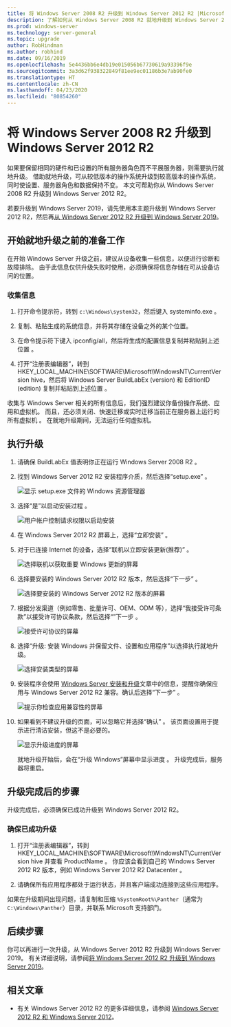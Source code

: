 ```yaml
---
title: 将 Windows Server 2008 R2 升级到 Windows Server 2012 R2 |Microsoft Docs
description: 了解如何从 Windows Server 2008 R2 就地升级到 Windows Server 2012 R2。
ms.prod: windows-server
ms.technology: server-general
ms.topic: upgrade
author: RobHindman
ms.author: robhind
ms.date: 09/16/2019
ms.openlocfilehash: 5e4436bb6e4db19e015056b67730619a93396f9e
ms.sourcegitcommit: 3a3d62f938322849f81ee9ec01186b3e7ab90fe0
ms.translationtype: HT
ms.contentlocale: zh-CN
ms.lasthandoff: 04/23/2020
ms.locfileid: "80854260"
---
```

# <a name="upgrade-windows-server-2008-r2-to-windows-server-2012-r2"></a>将 Windows Server 2008 R2 升级到 Windows Server 2012 R2

如果要保留相同的硬件和已设置的所有服务器角色而不平展服务器，则需要执行就地升级。 借助就地升级，可从较低版本的操作系统升级到较高版本的操作系统，同时使设置、服务器角色和数据保持不变。 本文可帮助你从 Windows Server 2008 R2 升级到 Windows Server 2012 R2。

若要升级到 Windows Server 2019，请先使用本主题升级到 Windows Server 2012 R2，然后再[从 Windows Server 2012 R2 升级到 Windows Server 2019](upgrade-2012r2-to-2019.md)。

## <a name="before-you-begin-your-in-place-upgrade"></a>开始就地升级之前的准备工作

在开始 Windows Server 升级之前，建议从设备收集一些信息，以便进行诊断和故障排除。 由于此信息仅供升级失败时使用，必须确保将信息存储在可从设备访问的位置。

### <a name="to-collect-your-info"></a>收集信息

1. 打开命令提示符，转到 `c:\Windows\system32`，然后键入 systeminfo.exe  。

2. 复制、粘贴生成的系统信息，并将其存储在设备之外的某个位置。

3. 在命令提示符下键入 ipconfig/all，然后将生成的配置信息复制并粘贴到上述位置  。

4. 打开“注册表编辑器”，转到 HKEY_LOCAL_MACHINE\SOFTWARE\Microsoft\WindowsNT\CurrentVersion hive，然后将 Windows Server BuildLabEx (version) 和 EditionID (edition) 复制并粘贴到上述位置   。

收集与 Windows Server 相关的所有信息后，我们强烈建议你备份操作系统、应用和虚拟机。 而且，还必须关闭、快速迁移或实时迁移当前正在服务器上运行的所有虚拟机    。 在就地升级期间，无法运行任何虚拟机。

## <a name="to-perform-the-upgrade"></a>执行升级

1. 请确保 BuildLabEx 值表明你正在运行 Windows Server 2008 R2  。

2. 找到 Windows Server 2012 R2 安装程序介质，然后选择“setup.exe”  。

    ![显示 setup.exe 文件的 Windows 资源管理器](media/upgrade-2008r2-2012r2/setup-2012r2.png)

3. 选择“是”以启动安装过程  。

    ![用户帐户控制请求权限以启动安装](media/upgrade-2008r2-2012r2/start-setup-uac-box.png)

4. 在 Windows Server 2012 R2 屏幕上，选择“立即安装”  。

5. 对于已连接 Internet 的设备，选择“联机以立即安装更新(推荐)”  。

    ![选择联机以获取重要 Windows 更新的屏幕](media/upgrade-2008r2-2012r2/imp-updates-win-setup.png)

6. 选择要安装的 Windows Server 2012 R2 版本，然后选择“下一步”  。

    ![选择要安装的 Windows Server 2012 R2 版本的屏幕](media/upgrade-2008r2-2012r2/select-os-edition.png)

7. 根据分发渠道（例如零售、批量许可、OEM、ODM 等），选择“我接受许可条款”以接受许可协议条款，然后选择“”下一步   。

    ![接受许可协议的屏幕](media/upgrade-2008r2-2012r2/license-terms.png)

8. 选择“升级:  安装 Windows 并保留文件、设置和应用程序”以选择执行就地升级。

    ![选择安装类型的屏幕](media/upgrade-2008r2-2012r2/choose-install-upgrade.png)

9. 安装程序会使用 [Windows Server 安装和升级](https://docs.microsoft.com/windows-server/get-started/installation-and-upgrade)文章中的信息，提醒你确保应用与 Windows Server 2012 R2 兼容。确认后选择“下一步”  。

    ![提示你检查应用兼容性的屏幕](media/upgrade-2008r2-2012r2/compatibility-report.png)

10. 如果看到不建议升级的页面，可以忽略它并选择“确认”  。 该页面设置用于提示进行清洁安装，但这不是必要的。

    ![显示升级进度的屏幕](media/upgrade-2008r2-2012r2/upgrading-windows-with-progress.png)

    就地升级开始后，会在“升级 Windows”屏幕中显示进度  。 升级完成后，服务器将重启。

## <a name="after-your-upgrade-is-done"></a>升级完成后的步骤

升级完成后，必须确保已成功升级到 Windows Server 2012 R2。

### <a name="to-make-sure-your-upgrade-was-successful"></a>确保已成功升级

1. 打开“注册表编辑器”，转到 HKEY_LOCAL_MACHINE\SOFTWARE\Microsoft\WindowsNT\CurrentVersion hive 并查看 ProductName  。 你应该会看到自己的 Windows Server 2012 R2 版本，例如 Windows Server 2012 R2 Datacenter  。

2. 请确保所有应用程序都处于运行状态，并且客户端成功连接到这些应用程序。

如果在升级期间出现问题，请复制和压缩 `%SystemRoot%\Panther`（通常为 `C:\Windows\Panther`）目录，并联系 Microsoft 支持部门。

## <a name="next-steps"></a>后续步骤

你可以再进行一次升级，从 Windows Server 2012 R2 升级到 Windows Server 2019。 有关详细说明，请参阅[将 Windows Server 2012 R2 升级到 Windows Server 2019](upgrade-2012r2-to-2019.md)。

## <a name="related-articles"></a>相关文章

- 有关 Windows Server 2012 R2 的更多详细信息，请参阅 [Windows Server 2012 R2 和 Windows Server 2012](https://docs.microsoft.com/previous-versions/windows/it-pro/windows-server-2012-R2-and-2012/hh801901(v=ws.11))。
